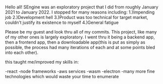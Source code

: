 Hello all! SEngine was an exploratory project that I did from roughly January 2021 to January 2022. I stopped for many reasons including:
1.)Impending job
2.)Development hell
3.)Product was too technical for target market, couldn't justify its existence to myself
4.)General fatigue

Please be my guest and look thru all of my commits. This project, like many of my other ones is largely exploratory. I went thru it being a backend app, then a frontend app, then a downloadable app(this is put as simply as possible, the process had many iterations of each and at some points bled into each other).

this taught me/improved my skills in:

-react
-node frameworks
-aws services
-wasm
-electron
-many more fine technologies which would waste your time to enumerate
